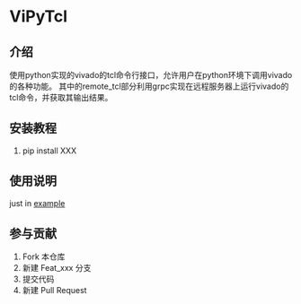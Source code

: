 # ViPyTcl

## 介绍

使用python实现的vivado的tcl命令行接口，允许用户在python环境下调用vivado的各种功能。
其中的remote_tcl部分利用grpc实现在远程服务器上运行vivado的tcl命令，并获取其输出结果。

## 安装教程

1. pip install XXX

## 使用说明

just in [example](example)

## 参与贡献

1. Fork 本仓库
2. 新建 Feat_xxx 分支
3. 提交代码
4. 新建 Pull Request

